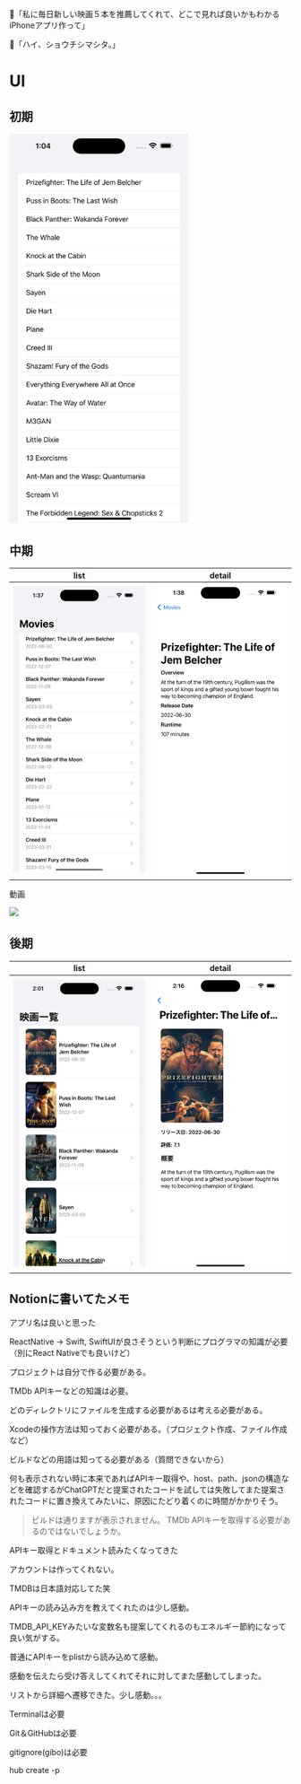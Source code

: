 🙂「私に毎日新しい映画５本を推薦してくれて、どこで見れば良いかもわかるiPhoneアプリ作って」

🤖「ハイ、ショウチシマシタ。」

# UI

## 初期


<kbd>
<img src="./assets/list.png" width=320/>
</kbd>

## 中期

| list | detail |
| --- | --- |
|<img src="./assets/list_02.png" width=320 />|<img src="./assets/detail.png" width=320 />|

動画

<kbd>
<img src="./assets/list_detail.gif" width=320 />
</kbd>

## 後期

| list | detail |
| --- | --- |
|<img src="./assets/list_03.png" width=320 />|<img src="./assets/detail_02.png" width=320 />|


## Notionに書いてたメモ

アプリ名は良いと思った

ReactNative → Swift, SwiftUIが良さそうという判断にプログラマの知識が必要（別にReact Nativeでも良いけど）

プロジェクトは自分で作る必要がある。

TMDb APIキーなどの知識は必要。

どのディレクトリにファイルを生成する必要があるは考える必要がある。

Xcodeの操作方法は知っておく必要がある。（プロジェクト作成、ファイル作成など）

ビルドなどの用語は知ってる必要がある（質問できないから）

何も表示されない時に本来であればAPIキー取得や、host、path、jsonの構造などを確認するがChatGPTだと提案されたコードを試しては失敗してまた提案されたコードに置き換えてみたいに、原因にたどり着くのに時間がかかりそう。

>ビルドは通りますが表示されません。
>TMDb APIキーを取得する必要があるのではないでしょうか。

APIキー取得とドキュメント読みたくなってきた

アカウントは作ってくれない。

TMDBは日本語対応してた笑

APIキーの読み込み方を教えてくれたのは少し感動。

TMDB_API_KEYみたいな変数名も提案してくれるのもエネルギー節約になって良い気がする。

普通にAPIキーをplistから読み込めて感動。

感動を伝えたら受け答えしてくれてそれに対してまた感動してしまった。

リストから詳細へ遷移できた。少し感動。。。

Terminalは必要

Git＆GitHubは必要

gitignore(gibo)は必要

hub create -p